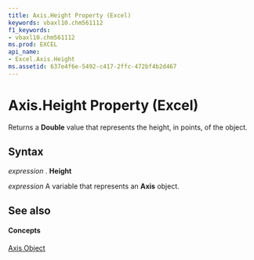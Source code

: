 ```yaml
---
title: Axis.Height Property (Excel)
keywords: vbaxl10.chm561112
f1_keywords:
- vbaxl10.chm561112
ms.prod: EXCEL
api_name:
- Excel.Axis.Height
ms.assetid: 637e4f6e-5492-c417-2ffc-472bf4b2d467
---
```



# Axis.Height Property (Excel)

Returns a  **Double** value that represents the height, in points, of the object.


## Syntax

 _expression_ . **Height**

 _expression_ A variable that represents an **Axis** object.


## See also


#### Concepts


[Axis Object](axis-object-excel.md)

